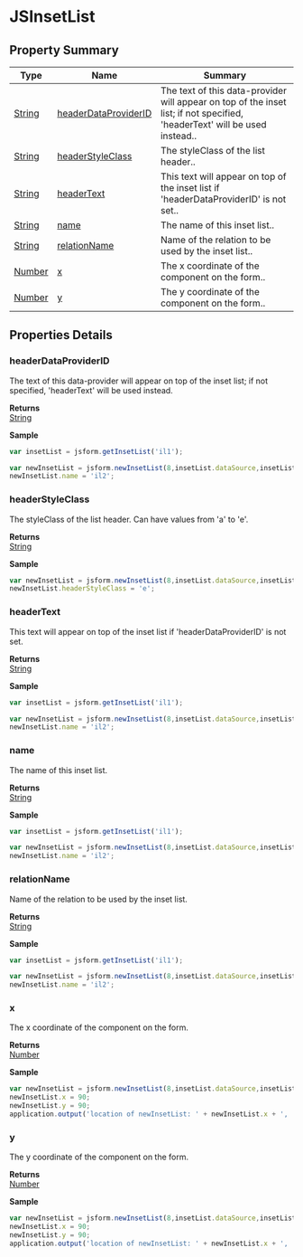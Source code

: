 # JSInsetList

## Property Summary

| Type                          | Name                                                        | Summary                                                                                                                    |
| ----------------------------- | ----------------------------------------------------------- | -------------------------------------------------------------------------------------------------------------------------- |
| [String](../js-lib/string.md) | [headerDataProviderID](jsinsetlist.md#headerDataProviderID) | The text of this data-provider will appear on top of the inset list; if not specified, 'headerText' will be used instead.. |
| [String](../js-lib/string.md) | [headerStyleClass](jsinsetlist.md#headerStyleClass)         | The styleClass of the list header..                                                                                        |
| [String](../js-lib/string.md) | [headerText](jsinsetlist.md#headerText)                     | This text will appear on top of the inset list if 'headerDataProviderID' is not set..                                      |
| [String](../js-lib/string.md) | [name](jsinsetlist.md#name)                                 | The name of this inset list..                                                                                              |
| [String](../js-lib/string.md) | [relationName](jsinsetlist.md#relationName)                 | Name of the relation to be used by the inset list..                                                                        |
| [Number](../js-lib/number.md) | [x](jsinsetlist.md#x)                                       | The x coordinate of the component on the form..                                                                            |
| [Number](../js-lib/number.md) | [y](jsinsetlist.md#y)                                       | The y coordinate of the component on the form..                                                                            |

## Properties Details

### headerDataProviderID

The text of this data-provider will appear on top of the inset list; if not specified, 'headerText' will be used instead.

**Returns**\
[String](../js-lib/string.md)

**Sample**

```javascript
var insetList = jsform.getInsetList('il1');

var newInsetList = jsform.newInsetList(8,insetList.dataSource,insetList.relationName,insetList.headerText,insetList.textDataProviderID);
newInsetList.name = 'il2';
```

### headerStyleClass

The styleClass of the list header. Can have values from 'a' to 'e'.

**Returns**\
[String](../js-lib/string.md)

**Sample**

```javascript
var newInsetList = jsform.newInsetList(8,insetList.dataSource,insetList.relationName,insetList.headerText,insetList.textDataProviderID);
newInsetList.headerStyleClass = 'e';
```

### headerText

This text will appear on top of the inset list if 'headerDataProviderID' is not set.

**Returns**\
[String](../js-lib/string.md)

**Sample**

```javascript
var insetList = jsform.getInsetList('il1');

var newInsetList = jsform.newInsetList(8,insetList.dataSource,insetList.relationName,insetList.headerText,insetList.textDataProviderID);
newInsetList.name = 'il2';
```

### name

The name of this inset list.

**Returns**\
[String](../js-lib/string.md)

**Sample**

```javascript
var insetList = jsform.getInsetList('il1');

var newInsetList = jsform.newInsetList(8,insetList.dataSource,insetList.relationName,insetList.headerText,insetList.textDataProviderID);
newInsetList.name = 'il2';
```

### relationName

Name of the relation to be used by the inset list.

**Returns**\
[String](../js-lib/string.md)

**Sample**

```javascript
var insetList = jsform.getInsetList('il1');

var newInsetList = jsform.newInsetList(8,insetList.dataSource,insetList.relationName,insetList.headerText,insetList.textDataProviderID);
newInsetList.name = 'il2';
```

### x

The x coordinate of the component on the form.

**Returns**\
[Number](../js-lib/number.md)

**Sample**

```javascript
var newInsetList = jsform.newInsetList(8,insetList.dataSource,insetList.relationName,insetList.headerText,insetList.textDataProviderID);
newInsetList.x = 90;
newInsetList.y = 90;
application.output('location of newInsetList: ' + newInsetList.x + ', ' + newInsetList.y);
```

### y

The y coordinate of the component on the form.

**Returns**\
[Number](../js-lib/number.md)

**Sample**

```javascript
var newInsetList = jsform.newInsetList(8,insetList.dataSource,insetList.relationName,insetList.headerText,insetList.textDataProviderID);
newInsetList.x = 90;
newInsetList.y = 90;
application.output('location of newInsetList: ' + newInsetList.x + ', ' + newInsetList.y);
```
